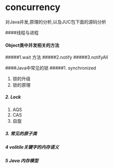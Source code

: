 # concurrency


对Java并发,原理的分析,以及JUC包下面的源码分析


####线程与进程






#### Object类中并发相关的方法

#####1.wait 方法
#####2.notify
#####3.notifyAll




####Java中常见的锁
#####1. synchronized
   1. 锁的升级
   2. 锁的原理
##### 2. Lock
1. AQS
2. CAS
3. 自旋
##### 3. 常见的原子类

##### 4 volitile关键字的内存语义

##### 5 Java 内存模型
